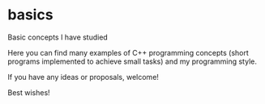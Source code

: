 # basics
Basic concepts I have studied

Here you can find many examples of C++ programming concepts (short programs implemented to achieve small tasks) and my programming style.

If you have any ideas or proposals, welcome!

Best wishes!
